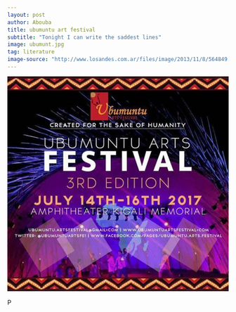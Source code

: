 ```yaml
---
layout: post
author: Abouba
title: ubumuntu art festival
subtitle: "Tonight I can write the saddest lines"
image: ubumunt.jpg
tag: literature
image-source: "http://www.losandes.com.ar/files/image/2013/11/8/564849.jpg"
---
```



<img src="/img/ubumuntu.jpg">


P
